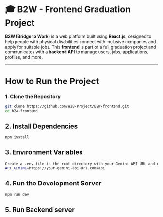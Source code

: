 # 🎓 B2W - Frontend Graduation Project

**B2W (Bridge to Work)** is a web platform built using **React.js**, designed to help people with physical disabilities connect with inclusive companies and apply for suitable jobs.
This **frontend** is part of a full graduation project and communicates with a **backend API** to manage users, jobs, applications, profiles, and more.

---

# How to Run the Project

### 1. Clone the Repository
```bash
git clone https://github.com/W2B-Project/B2W-frontend.git
cd b2w-frontend
```

## 2. Install Dependencies
```bash
npm install
```

## 3. Environment Variables
```bash
Create a .env file in the root directory with your Gemini API URL and other environment variables:
API_GEMINI=https://your-gemini-api-url.com/api
```

## 4. Run the Development Server
```bash
npm run dev
```

## 5. Run Backend server
